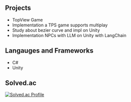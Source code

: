 ## Projects
- TopView Game
- Implementation a TPS game supports multiplay
- Study about bezier curve and impl on Unity
- Implementation NPCs with LLM on Unity with LangChain

## Langauges and Frameworks
- C#
- Unity

## Solved.ac

[![Solved.ac Profile](http://mazassumnida.wtf/api/generate_badge?boj=duddndgkt)](https://solved.ac/duddndgkt)   
<!-- ![Top Langs](https://github-readme-stats.vercel.app/api/top-langs/?username=To-steak&layout=compact) -->
